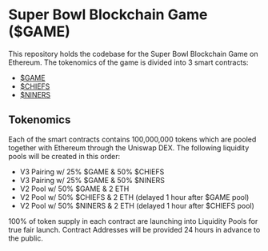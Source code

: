 # Super Bowl Blockchain Game ($GAME)

This repository holds the codebase for the Super Bowl Blockchain Game on Ethereum. The tokenomics of the game is divided into 3 smart contracts:

- [$GAME](https://github.com/roberts/game/blob/main/game.sol)
- [$CHIEFS](https://github.com/roberts/game/blob/main/chiefs.sol)
- [$NINERS](https://github.com/roberts/game/blob/main/niners.sol)

## Tokenomics

Each of the smart contracts contains 100,000,000 tokens which are pooled together with Ethereum through the Uniswap DEX. The following liquidity pools will be created in this order:

- V3 Pairing w/ 25% $GAME & 50% $CHIEFS
- V3 Pairing w/ 25% $GAME & 50% $NINERS
- V2 Pool w/ 50% $GAME & 2 ETH
- V2 Pool w/ 50% $CHIEFS & 2 ETH (delayed 1 hour after $GAME pool)
- V2 Pool w/ 50% $NINERS & 2 ETH (delayed 1 hour after $CHIEFS pool)

100% of token supply in each contract are launching into Liquidity Pools for true fair launch. Contract Addresses will be provided 24 hours in advance to the public. 
